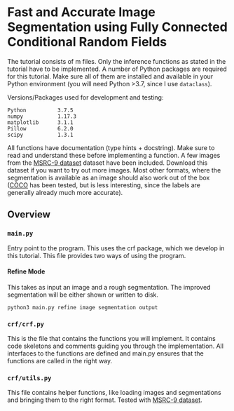 # Fast and Accurate Image Segmentation using Fully Connected Conditional Random Fields

The tutorial consists of m files. Only the inference functions as stated in the tutorial have to be implemented. A number of Python packages are required for this tutorial. Make sure all of them are installed and available in your Python environment (you will need Python >3.7, since I use `dataclass`).

Versions/Packages used for development and testing:
```
Python          3.7.5
numpy           1.17.3
matplotlib      3.1.1
Pillow          6.2.0     
scipy           1.3.1        
```

All functions have documentation (type hints + docstring). Make sure to read and understand these before implementing a function. A few images from the [MSRC-9 dataset](http://research.microsoft.com/vision/cambridge/recognition/) dataset have been included. Download this dataset if you want to try out more images. Most other formats, where the segmentation is available as an image should also work out of the box ([COCO](http://cocodataset.org/#home) has been tested, but is less interesting, since the labels are generally already much more accurate).

## Overview
### `main.py`
Entry point to the program. This uses the crf package, which we develop in this tutorial. This file provides two ways of using the program. 

#### Refine Mode
This takes as input an image and a rough segmentation. The improved segmentation will be either shown or written to disk.
```console
python3 main.py refine image segmentation output
```

### `crf/crf.py`
This is the file that contains the functions you will implement. It contains code skeletons and comments guiding you through the implementation. All interfaces to the functions are defined and main.py ensures that the functions are called in the right way.

### `crf/utils.py`
This file contains helper functions, like loading images and segmentations and bringing them to the right format. Tested with [MSRC-9 dataset](http://research.microsoft.com/vision/cambridge/recognition/).